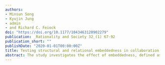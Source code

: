 ```yaml
---
authors:
- Minsun Song
- Kyujin Jung
- admin
- and Richard C. Feiock
doi: "https://doi.org/10.1177/1043463120902279"
publication: _Rationality and Society 32_(1) 67-92
publication_short: ""
publishDate: "2020-01-01T00:00:00Z"
title: Testing structural and relational embeddedness in collaboration risk
abstract: The study investigates the effect of embeddedness, defined as a property of interdependent relations in which organizations are integrated in a network, on collaboration risk emerging from relational uncertainty. Despite efforts to understand the structural effects of network governance, embedded relationships and their influence on collaboration remain relatively unexplored. A case of intergovernmental collaboration for emergency management is used as a test bed to examine the role of embeddedness in disaster networks and to extend the knowledge of collaboration risk within the institutional collective action framework. We hypothesize and test the effect of relational and structural embeddedness on the level of collaboration risk that an organization perceives. Our analysis of 69 organizations engaged in emergency management operations in the Seoul Metropolitan Area, South Korea reveals that both structural and relational embeddedness facilitate organizations to mitigate perceived collaboration risk. The results suggest that reachability secures relief of relational risk, and that commitment relationships bind participants.
---
```




